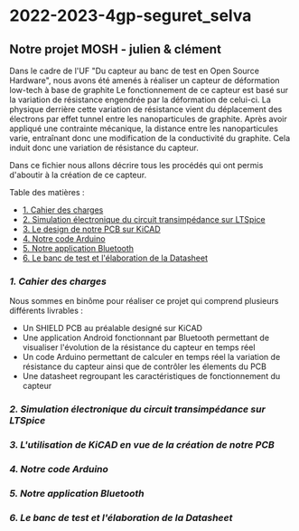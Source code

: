 # 2022-2023-4gp-seguret_selva
## Notre projet MOSH - julien &amp; clément  
  
Dans le cadre de l'UF "Du capteur au banc de test en Open Source Hardware", nous avons été amenés à réaliser un capteur de déformation low-tech à base de graphite
Le fonctionnement de ce capteur est basé sur la variation de résistance engendrée par la déformation de celui-ci.
La physique derrière cette variation de résistance vient du déplacement des électrons par effet tunnel entre les nanoparticules de graphite.
Après avoir appliqué une contrainte mécanique, la distance entre les nanoparticules varie, entraînant donc une modification de la conductivité du graphite.
Cela induit donc une variation de résistance du capteur.  
  
Dans ce fichier nous allons décrire tous les procédés qui ont permis d'aboutir à la création de ce capteur.  
  
Table des matières :  
  
* [1. Cahier des charges](#PremiereSection)  
* [2. Simulation électronique du circuit transimpédance sur LTSpice](#DeuxiemeSection) 
* [3. Le design de notre PCB sur KiCAD](#TroisiemeSection)
* [4. Notre code Arduino](#QuatriemeSection)  
* [5. Notre application Bluetooth](#CinquiemeSection)
* [6. Le banc de test et l'élaboration de la Datasheet](#SixiemeSection)  
    
### *1. Cahier des charges* <a id="PremiereSection"></a>
  
Nous sommes en binôme pour réaliser ce projet qui comprend plusieurs différents livrables :  
* Un SHIELD PCB au préalable designé sur KiCAD  
* Une application Android fonctionnant par Bluetooth permettant de visualiser l'évolution de la résistance du capteur en temps réel  
* Un code Arduino permettant de calculer en temps réel la variation de résistance du capteur ainsi que de contrôler les élements du PCB  
* Une datasheet regroupant les caractéristiques de fonctionnement du capteur  
  
### *2. Simulation électronique du circuit transimpédance sur LTSpice* <a id="DeuxiemeSection"></a> 
  
### *3. L'utilisation de KiCAD en vue de la création de notre PCB* <a id="TroisiemeSection"></a>  
  
### *4. Notre code Arduino* <a id="QuatriemeSection"></a>    
  
### *5. Notre application Bluetooth* <a id="CinquiemeSection"></a> 
  
### *6. Le banc de test et l'élaboration de la Datasheet* <a id="SixiemeSection"></a>
  

